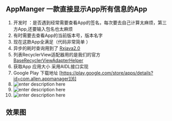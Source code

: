 ## AppManger 一款直接显示App所有信息的App
1. 开发时 ：是否遇到经常需要查看App的签名，每次要去自己计算太麻烦，第三方App,还要输入包名也太麻烦
2. 有时需要去查看App的当前版本号，版本名字
3. 现在这款App全满足（代码非常简单 ）
4. 异步的耗时查询用到了 [Rxjava2.0 ][1]
5. 列表RecyclerView适配器用的是我们的官方  [BaseRecyclerViewAdapterHelper][2]
6. 获取App 应用大小 采用AIDL接口实现
7. Google Play 下载地址 [https://play.google.com/store/apps/details?id=com.allen.appmanager][6]
7. ![enter description here][3]
8. ![enter description here][4]
9. ![enter description here][5]

## 效果图


  [1]: https://github.com/ReactiveX/RxJava
  [2]: https://github.com/CymChad/BaseRecyclerViewAdapterHelper
  [3]: ./images/GB%5BM8_JOZ_J%606A%5DJA3%29L~JR_1.png "GB[M8_JOZ_J`6A]JA3&#41;L~JR"
  [4]: ./images/06FP5VIN97S4Z9UN4A%285BQP.png "06FP5VIN97S4Z9UN4A&#40;5BQP"
  [5]: ./images/%5DYQ9_P%29D%5DJ4QCW03N%5DM@%29TM.png "]YQ9_P&#41;D]J4QCW03N]M@&#41;TM"
  [6]: https://play.google.com/store/apps/details?id=com.allen.appmanager